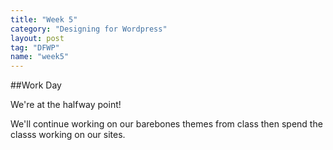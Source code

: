 ```yaml
---
title: "Week 5"
category: "Designing for Wordpress"
layout: post
tag: "DFWP"
name: "week5"
---
```


##Work Day

We're at the halfway point!

We'll continue working on our barebones themes from class then spend the classs working on our sites. 